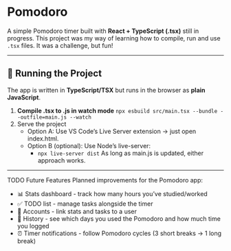 # Pomodoro

A simple Pomodoro timer built with **React + TypeScript (.tsx)** still in progress.
This project was my way of learning how to compile, run and use `.tsx` files. It was a challenge, but fun!

---

## 🚀 Running the Project

The app is written in **TypeScript/TSX** but runs in the browser as **plain JavaScript**.

1. **Compile .tsx to .js in watch mode**
	`npx esbuild src/main.tsx --bundle --outfile=main.js --watch`
2. Serve the project
	* Option A: Use VS Code’s Live Server extension → just open index.html.
	* Option B (optional): Use Node’s live-server:
		* `npx live-server dist`
	As long as main.js is updated, either approach works.

---

TODO Future Features
Planned improvements for the Pomodoro app:
* 📊 Stats dashboard - track how many hours you’ve studied/worked
* ✅ TODO list - manage tasks alongside the timer
* 👤 Accounts - link stats and tasks to a user
* 📅 History - see which days you used the Pomodoro and how much time you logged
* ⏰ Timer notifications - follow Pomodoro cycles (3 short breaks -> 1 long break)
